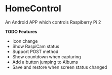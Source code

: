# HomeControl
An Android APP which controls Raspiberry Pi 2

__TODO Features__

* Icon change
* Show RaspiCam status
* Support POST method
* Show countdown when capturing
* Add a button jumping to Albums
* Save and restore when screen status changed
